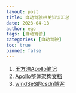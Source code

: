 ```yaml
---
layout: post
title: 自动驾驶相关知识汇总
date: 2023-04-18
author: ego
tags: [自动驾驶]
categories: [自动驾驶]
toc: true
pinned: false
---
```


1. [王方浩Apollo笔记](https://dig-into-apollo.readthedocs.io/en/latest/modules/planning/readme.html)
2. [Apollo整体架构文档](https://daobook.github.io/apollo-book/docs/start/00_intro.html)
3. [windSeS的csdn博客](https://windses.blog.csdn.net/?type=blog)
